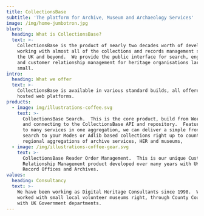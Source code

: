 ```yaml
---
title: CollectionsBase
subtitle: 'The platform for Archive, Museum and Archaeology Services'
image: /img/home-jumbotron.jpg
blurb:
  heading: What is CollectionsBase?
  text: >-
    CollectionsBase is the product of nearly two decades worth of development
    working with almost all of the collections and records management systems in
    the UK and beyond.  We provide the public interface for search, engagement
    and customer relationship management for heritage organisations large and
    small.
intro:
  heading: What we offer
  text: >-
    CollectionsBase is available in various standard builds, all offered as
    hosted web platforms.
products:
  - image: img/illustrations-coffee.svg
    text: >-
      CollectionsBase Search.  This is the core product, build from WordPress
      and connecting to the CollectionsBase API and repository.  Featuring one
      to many services in one aggregation, we can deliver a simple front end
      search to your Modes or Adlib based collections right up to county and
      regional aggregations of archive services, HER and museums,
  - image: /img/illustrations-coffee-gear.svg
    text: >-
      CollectionsBase Reader Order Management.  This is our unique Customer
      Relationship Management product developed over many years with UK County
      Record Offices and Archives.  
values:
  heading: Consultancy
  text: >-
    We have been working as Digital Heritage Consultants since 1998.  We've
    worked with small local volunteer museums right, through County Councils and
    with UK Government departments.
---
```


